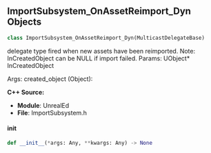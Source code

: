 ## ImportSubsystem_OnAssetReimport_Dyn Objects

```python
class ImportSubsystem_OnAssetReimport_Dyn(MulticastDelegateBase)
```

delegate type fired when new assets have been reimported. Note: InCreatedObject can be NULL if import failed. Params: UObject* InCreatedObject

Args:
    created_object (Object):

**C++ Source:**

- **Module**: UnrealEd
- **File**: ImportSubsystem.h

<a id="unreal.ImportSubsystem_OnAssetReimport_Dyn.__init__"></a>

#### __init__

```python
def __init__(*args: Any, **kwargs: Any) -> None
```

<a id="unreal.OnActorLabelChanged"></a>